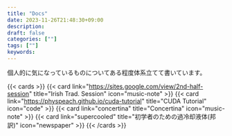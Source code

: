 ```yaml
---
title: "Docs"
date: 2023-11-26T21:48:30+09:00
description:
draft: false
categories: [""]
tags: [""]
keywords:
---
```


個人的に気になっているものについてある程度体系立てて書いています。

{{< cards >}}
{{< card link="https://sites.google.com/view/2nd-half-session" title="Irish Trad. Session" icon="music-note" >}}
{{< card link="https://physpeach.github.io/cuda-tutorial" title="CUDA Tutorial" icon="code" >}}
{{< card link="concertina" title="Concertina" icon="music-note" >}}
{{< card link="supercooled" title="初学者のための過冷却液体(邦訳)" icon="newspaper" >}}
{{< /cards >}}

